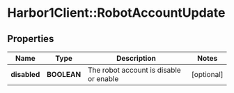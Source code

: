 # Harbor1Client::RobotAccountUpdate

## Properties
Name | Type | Description | Notes
------------ | ------------- | ------------- | -------------
**disabled** | **BOOLEAN** | The robot account is disable or enable | [optional] 


